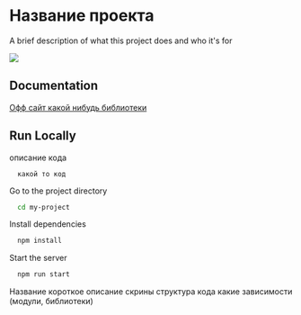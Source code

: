 
# Название проекта

A brief description of what this project does and who it's for


![](https://dev-to-uploads.s3.amazonaws.com/uploads/articles/th5xamgrr6se0x5ro4g6.png)


## Documentation

[Офф сайт какой нибудь библиотеки](https://linktodocumentation)


## Run Locally

описание кода

```
  какой то код
```

Go to the project directory

```bash
  cd my-project
```

Install dependencies

```bash
  npm install
```

Start the server

```bash
  npm run start
```

Название
короткое описание
скрины
структура кода
какие зависимости (модули, библиотеки)
